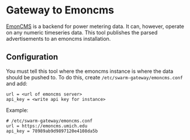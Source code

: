 Gateway to Emoncms
==================

[EmonCMS](http://emoncms.org/) is a backend for power metering data. It can,
however, operate on any numeric timeseries data. This tool publishes the
parsed advertisements to an emoncms installation.

Configuration
-------------

You must tell this tool where the emoncms instance is where the data should
be pushed to. To do this, create `/etc/swarm-gateway/emoncms.conf` and add:

    url = <url of emoncms server>
    api_key = <write api key for instance>

Example:

	# /etc/swarm-gateway/emoncms.conf
    url = https://emoncms.umich.edu
    api_key = 78989ab9d9897120e4108da5b
